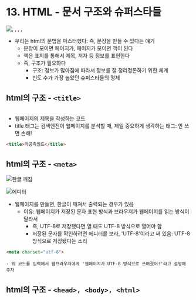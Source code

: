 # 13. HTML - 문서 구조와 슈퍼스타들

![<head>, <body>, <html>, <title>, <meta>](https://s3-ap-northeast-2.amazonaws.com/opentutorials-user-file/module/3135/7664.png)

- 우리는 html의 문법을 마스터했다: 즉, 문장을 만들 수 있다는 얘기
    - 문장이 모이면 페이지가, 페이지가 모이면 책이 된다
    - 책은 표지를 통해서 제목, 저자 등 정보를 표현한다
    - 즉, 구조가 필요하다
        - 구조: 정보가 많아짐에 따라서 정보를 잘 정리정돈하기 위한 체계
        - 빈도 수가 가장 높았던 슈퍼스타들의 정체

## html의 구조 - `<title>`

![<title>](https://s3-ap-northeast-2.amazonaws.com/opentutorials-user-file/module/3135/7665.png)

- 웹페이지의 제목을 작성하는 코드
- title 태그는 검색엔진이 웹페이지를 분석할 때, 제일 중요하게 생각하는 태그: 안 쓰면 손해!

```html
<title>카공족월드</title>
```

## html의 구조 - `<meta>`

![한글 깨짐](https://s3-ap-northeast-2.amazonaws.com/opentutorials-user-file/module/3135/7666.png)

![에디터](https://s3-ap-northeast-2.amazonaws.com/opentutorials-user-file/module/3135/7667.png)

- 웹페이지를 만들면, 한글이 깨져서 출력되는 경우가 있음
    - 이유: 웹페이지가 저장된 문자 표현 방식과 브라우저가 웹페이지를 읽는 방식이 달라서
        - 즉, UTF-8로 저장됐다면 열 때도 UTF-8 방식으로 열어야 함
        - 저장된 문자를 확인하려면 에디터를 보라, 'UTF-8'이라고 써 있음: UTF-8 방식으로 저장됐다는 소리

```html
<meta charset="utf-8">
```
    - 위 코드를 입력해서 웹브라우저에게 '웹페이지가 UTF-8 방식으로 쓰여졌어!'라고 설명해 주자


## html의 구조 - `<head>, <body>, <html>`